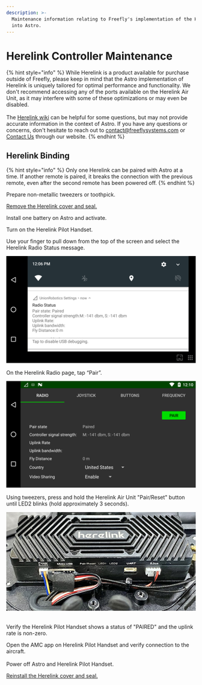 ```yaml
---
description: >-
  Maintenance information relating to Freefly's implementation of the Herelink
  into Astro.
---
```


# Herelink Controller Maintenance

{% hint style="info" %}
While Herelink is a product available for purchase outside of Freefly, please keep in mind that the Astro implementation of Herelink is uniquely tailored for optimal performance and functionality. We don't recommend accessing any of the ports available on the Herelink Air Unit, as it may interfere with some of these optimizations or may even be disabled. \
\
The [Herelink wiki](https://docs.cubepilot.org/user-guides/herelink/herelink-overview) can be helpful for some questions, but may not provide accurate information in the context of Astro. If you have any questions or concerns, don't hesitate to reach out to contact@freeflysystems.com or[ Contact Us](https://freeflysystems.com/contact) through our website.&#x20;
{% endhint %}



## Herelink Binding

{% hint style="info" %}
Only one Herelink can be paired with Astro at a time. If another remote is paired, it breaks the connection with the previous remote, even after the second remote has been powered off.
{% endhint %}

Prepare non-metallic tweezers or toothpick.

[Remove the Herelink cover and seal.](removing-reinstalling-the-herelink-cover.md)

Install one battery on Astro and activate.

Turn on the Herelink Pilot Handset.

Use your finger to pull down from the top of the screen and select the Herelink Radio Status message.

![](../../../../../.gitbook/assets/91.png)

On the Herelink Radio page, tap “Pair”.

![](<../../../../../.gitbook/assets/92 (3).png>)

Using tweezers, press and hold the Herelink Air Unit "Pair/Reset" button until LED2 blinks (hold approximately 3 seconds).

![](<../../../../../.gitbook/assets/unnamed (7).jpg>)

\
Verify the Herelink Pilot Handset shows a status of "PAIRED" and the uplink rate is non-zero.

Open the AMC app on Herelink Pilot Handset and verify connection to the aircraft.\
\
Power off Astro and Herelink Pilot Handset.

[Reinstall the Herelink cover and seal.](removing-reinstalling-the-herelink-cover.md)

